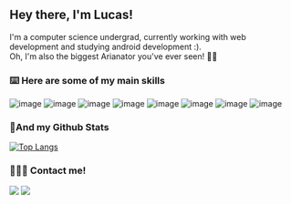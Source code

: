 <h2>Hey there, I'm Lucas!</h2>

I'm a computer science undergrad, currently working with web development and studying android development :).
<br/>
Oh, I'm also the biggest Arianator you've ever seen! 💃🎤

<h3>⌨️ Here are some of my main skills</h3>

![image](https://img.shields.io/badge/JavaScript-323330?style=for-the-badge&logo=javascript&logoColor=F7DF1E)
![image](https://img.shields.io/badge/TypeScript-007ACC?style=for-the-badge&logo=typescript&logoColor=white)
![image](https://img.shields.io/badge/React-20232A?style=for-the-badge&logo=react&logoColor=61DAFB)
![image](https://img.shields.io/badge/Java-ED8B00?style=for-the-badge&logo=java&logoColor=white)
![image](https://img.shields.io/badge/Kotlin-0095D5?&style=for-the-badge&logo=kotlin&logoColor=white)
![image](https://img.shields.io/badge/Android-3DDC84?style=for-the-badge&logo=android&logoColor=white)
![image](https://img.shields.io/badge/HTML5-E34F26?style=for-the-badge&logo=html5&logoColor=white)
![image](https://img.shields.io/badge/CSS3-1572B6?style=for-the-badge&logo=css3&logoColor=white)

<h3>🌟And my Github Stats</h3>

[![Top Langs](https://github-readme-stats.vercel.app/api/top-langs/?username=lucasrsv&hide=c%2B%2B&langs_count=8&theme=radical)](https://github.com/anuraghazra/github-readme-stats)

 

<h3> 🧑‍🤝‍🧑 Contact me!</h3>

[<img src="https://img.shields.io/badge/LinkedIn-0077B5?style=for-the-badge&logo=linkedin&logoColor=white" />](https://www.linkedin.com/in/lucasrsv)
[<img src="https://img.shields.io/badge/Gmail-D14836?style=for-the-badge&logo=gmail&logoColor=white" />](mailto:lrsv@cin.ufpe.br)
